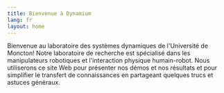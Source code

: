 ```yaml
---
title: Bienvenue à Dynamium
lang: fr
layout: home
---
```


Bienvenue au laboratoire des systèmes dynamiques de l'Université de Moncton! Notre laboratoire de recherche est spécialisé dans les manipulateurs robotiques et l'interaction physique humain-robot. Nous utiliserons ce site Web pour présenter nos démos et nos résultats et pour simplifier le transfert de connaissances en partageant quelques trucs et astuces généraux.
